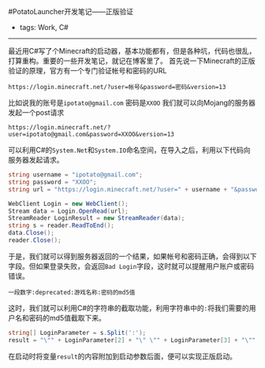 #PotatoLauncher开发笔记——正版验证

- tags: Work, C#

----

最近用C#写了个Minecraft的启动器，基本功能都有，但是各种坑，代码也很乱，打算重构。重要的一些开发笔记，就记在博客里了。
首先说一下Minecraft的正版验证的原理，官方有一个专门验证帐号和密码的URL
```
https://login.minecraft.net/?user=帐号&password=密码&version=13
```
比如说我的账号是`ipotato@gmail.com` 密码是`XXOO`
我们就可以向Mojang的服务器发起一个post请求
```
https://login.minecraft.net/?user=ipotato@gmail.com&password=XXOO&version=13
```
可以利用C#的`System.Net`和`System.IO`命名空间，在导入之后，利用以下代码向服务器发起请求。

```c#
string username = "ipotato@gmail.com";
string password = "XXOO";
string url = "https://login.minecraft.net/?user=" + username + "&password=" + password + "&version=13";

WebClient Login = new WebClient();
Stream data = Login.OpenRead(url);
StreamReader LoginResult = new StreamReader(data);
string s = reader.ReadToEnd();
data.Close();
reader.Close();
```

于是，我们就可以得到服务器返回的一个结果，如果帐号和密码正确，会得到以下字段。但如果登录失败，会返回`Bad Login`字段，这时就可以提醒用户账户或密码错误。
```
一段数字:deprecated:游戏名称:密码的md5值
```
这时，我们就可以利用C#的字符串的截取功能，利用字符串中的`:`将我们需要的用户名和密码的md5值截取下来。

```c#
string[] LoginParameter = s.Split(':');
result = "\"" + LoginParameter[2] + "\" \"" + LoginParameter[3] + "\"";
```

在启动时将变量`result`的内容附加到启动参数后面，便可以实现正版启动。
